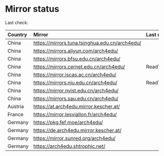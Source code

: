 <script src="./time.js"></script>
# Mirror status
Last check: <script type="text/javascript">localize(1748514525.4452326);</script>

|Country|Mirror|Last update|
|:------|:-----|:----------|
|China|https://mirrors.tuna.tsinghua.edu.cn/arch4edu/|<script type="text/javascript">localize(1748501371);</script>|
|China|https://mirrors.aliyun.com/arch4edu/|<script type="text/javascript">localize(1748458434);</script>|
|China|https://mirrors.bfsu.edu.cn/arch4edu/|<script type="text/javascript">localize(1748458434);</script>|
|China|https://mirrors.cernet.edu.cn/arch4edu/|ReadTimeout|
|China|https://mirror.iscas.ac.cn/arch4edu/|<script type="text/javascript">localize(1748458434);</script>|
|China|https://mirrors.nju.edu.cn/arch4edu/|ReadTimeout|
|China|https://mirror.nyist.edu.cn/arch4edu/|<script type="text/javascript">localize(1748458434);</script>|
|China|https://mirrors.sau.edu.cn/arch4edu/|<script type="text/javascript">localize(1731653531);</script>|
|Austria|https://at.arch4edu.mirror.kescher.at/|<script type="text/javascript">localize(1748458434);</script>|
|France|https://mirror.lesviallon.fr/arch4edu/|<script type="text/javascript">localize(1748458434);</script>|
|Germany|https://pkg.fef.moe/arch4edu/|<script type="text/javascript">localize(1748458434);</script>|
|Germany|https://de.arch4edu.mirror.kescher.at/|<script type="text/javascript">localize(1748458434);</script>|
|Germany|https://mirror.sunred.org/arch4edu/|<script type="text/javascript">localize(1748458434);</script>|
|Germany|https://arch4edu.shtrophic.net/|<script type="text/javascript">localize(1748458434);</script>|

<script src="./tablefilter/tablefilter.js"></script>
<script src="./table.js"></script>